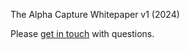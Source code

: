 The Alpha Capture Whitepaper v1 (2024)

Please [get in touch](https://alphacapture.xyz/contact-us) with questions.

